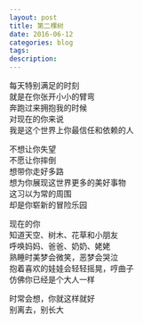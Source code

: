 ```yaml
---
layout: post
title: 第二棵树
date: 2016-06-12
categories: blog
tags: 
description: 
---
```


每天特别满足的时刻  
就是在你张开小小的臂弯  
奔跑过来拥抱我的时候  
对现在的你来说  
我是这个世界上你最信任和依赖的人  

不想让你失望  
不愿让你摔倒  
想带你走好多路  
想为你展现这世界更多的美好事物  
这习以为常的周围  
却是你崭新的冒险乐园  

现在的你  
知道天空、树木、花草和小朋友  
呼唤妈妈、爸爸、奶奶、姥姥  
熟睡时美梦会微笑，恶梦会哭泣  
抱着喜欢的娃娃会轻轻摇晃，哼曲子  
仿佛你已经是个大人一样  

时常会想，你就这样就好  
别离去，别长大    

 

